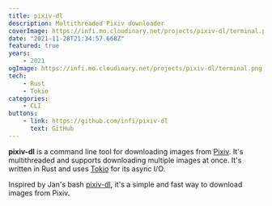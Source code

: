 ```yaml
---
title: pixiv-dl
description: Multithreaded Pixiv downloader
coverImage: https://infi.mo.cloudinary.net/projects/pixiv-dl/terminal.png
date: "2021-11-28T21:34:57.668Z"
featured: true
years:
    - 2021
ogImage: https://infi.mo.cloudinary.net/projects/pixiv-dl/terminal.png
tech:
    - Rust
    - Tokio
categories:
    - CLI
buttons:
    - link: https://github.com/infi/pixiv-dl
      text: GitHub
---
```


**pixiv-dl** is a command line tool for downloading images from [Pixiv](https://www.pixiv.net/). It's multithreaded and supports downloading multiple images at once. It's written in Rust and uses [Tokio](https://tokio.rs/) for its async I/O.

Inspired by Jan's bash [pixiv-dl](https://github.com/janderedev/pixiv-dl), it's a simple and fast way to download images from Pixiv.